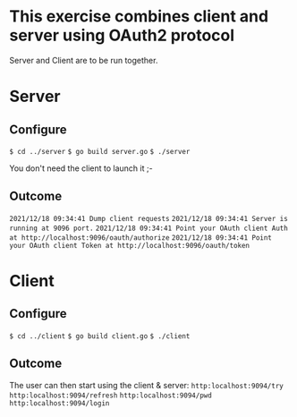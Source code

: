 # This exercise combines client and server using OAuth2 protocol

Server and Client are to be run together.

# Server
## Configure
`$ cd ../server`
`$ go build server.go`
`$ ./server`

You don't need the client to launch it ;-

## Outcome
`2021/12/18 09:34:41 Dump client requests`
`2021/12/18 09:34:41 Server is running at 9096 port.`
`2021/12/18 09:34:41 Point your OAuth client Auth at http://localhost:9096/oauth/authorize`
`2021/12/18 09:34:41 Point your OAuth client Token at http://localhost:9096/oauth/token`

# Client
## Configure
`$ cd ../client`
`$ go build client.go`
`$ ./client`

## Outcome
The user can then start using the client & server:
`http:localhost:9094/try`
`http:localhost:9094/refresh`
`http:localhost:9094/pwd`
`http:localhost:9094/login`
